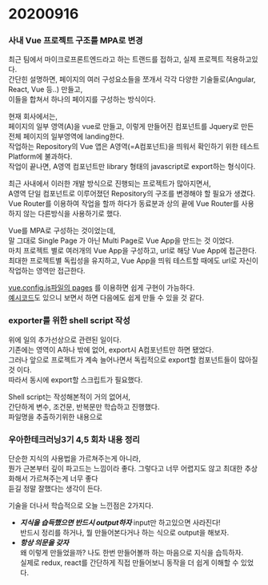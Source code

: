 # 20200916

### 사내 Vue 프로젝트 구조를 MPA로 변경

최근 팀에서 마이크로프론트엔드라고 하는 트랜드를 접하고, 실제 프로젝트 적용하고있다.\
 간단힌 설명하면, 페이지의 여러 구성요소들을 쪼개서 각각 다양한 기술들로(Angular, React, Vue 등..) 만들고, \
 이들을 합쳐서 하나의 페이지를 구성하는 방식이다.

현재 회사에서는,\
 페이지의 일부 영역(A)을 vue로 만들고, 이렇게 만들어진 컴포넌트를 Jquery로 만든 전체 페이지의 일부영역에 landing한다.\
 작업하는 Repository의 Vue 앱은 A영역(=A컴포넌트)을 띄워서 확인하기 위한 테스트 Platform에 불과하다.\
 작업이 끝나면, A영역 컴포넌트만 library 형태의 javascript로 export하는 형식이다.

최근 사내에서 이러한 개발 방식으로 진행되는 프로젝트가 많아지면서,\
 A영역 단일 컴포넌트로 이루어졌던 Repository의 구조를 변경해야 할 필요가 생겼다.\
 Vue Router를 이용하여 작업을 할까 하다가 동료분과 상의 끝에 Vue Router를 사용하지 않는 다른방식을 사용하기로 했다.

Vue를 MPA로 구성하는 것이었는데,\
 말 그대로 Single Page 가 아닌 Multi Page로 Vue App을 만드는 것 이었다.\
 마치 프로젝트 별로 여러개의 Vue App을 구성하고, url로 해당 Vue App에 접근한다.\
 최대한 프로젝트별 독립성을 유지하고, Vue App을 띄워 테스트할 때에도 url로 자신이 작업하는 영역만 접근한다.

[vue.config.js파일의 pages](https://cli.vuejs.org/config/#pages) 를 이용하면 쉽게 구현이 가능하다.\
[예시코드](https://github.com/wandersonpjbkn/vue-mpa-application-example)도 있으니 보면서 하면 다음에도 쉽게 만들 수 있을 것 같다.

### exporter를 위한 shell script 작성

위에 일의 추가선상으로 관련된 일이다.\
기존에는 영역이 A하나 밖에 없어, export시 A컴포넌트만 하면 됐었다.\
그러나 앞으로 프로젝트가 계속 늘어나면서 독립적으로 export할 컴포넌트들이 많아질 것 이다.\
따라서 동시에 export할 스크립트가 필요했다.

Shell script는 작성해본적이 거의 없어서,\
간단하게 변수, 조건문, 반복문만 학습하고 진행했다.\
파일명을 추출하기위한 내용으로

### 우아한테크러닝3기 4,5 회차 내용 정리

단순한 지식의 사용법을 가르쳐주는게 아니라,\
뭔가 근본부터 깊이 파고드는 느낌이라 좋다. 그렇다고 너무 어렵지도 않고 최대한 추상화해서 가르쳐주는게 너무 좋다\
듣길 정말 잘했다는 생각이 든다.

기술을 더나서 학습적으로 오늘 느낀점은 2가지다.

- **_지식을 습득했으면 반드시 output하자_**
  input만 하고있으면 사라진다!\
  반드시 정리를 하거나, 뭘 만들어본다거나 하는 식으로 output을 해보자.
- **_항상 의문을 갖자_**\
  왜 이렇게 만들었을까? 나도 한번 만들어볼까 하는 마음으로 지식을 습득하자.\
  실제로 redux, react를 간단하게 직접 만들어보니 동작을 더 쉽게 이해할 수 있었다.
